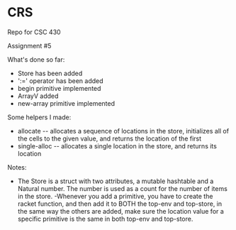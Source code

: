 # CRS
Repo for CSC 430

Assignment #5

What's done so far:
- Store has been added
- ':=' operator has been added
- begin primitive implemented
- ArrayV added
- new-array primitive implemented

Some helpers I made:
- allocate -- allocates a sequence of locations in the store, initializes
all of the cells to the given value, and returns the location of the first
- single-alloc -- allocates a single location in the store, and returns its location

Notes:
- The Store is a struct with two attributes, a mutable hashtable and a Natural number.
The number is used as a count for the number of items in the store.
-Whenever you add a primitive, you have to create the racket function, and then
add it to BOTH the top-env and top-store, in the same way the others are added,
make sure the location value for a specific primitive is the same in both top-env
and top-store.